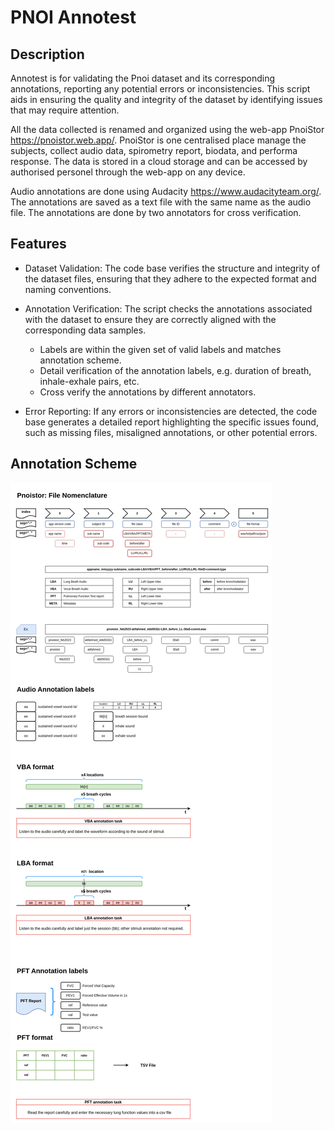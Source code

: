 # PNOI Annotest

## Description

Annotest is for validating the Pnoi dataset and its corresponding annotations, reporting any potential errors or inconsistencies. This script aids in ensuring the quality and integrity of the dataset by identifying issues that may require attention.

All the data collected is renamed and organized using the web-app PnoiStor <https://pnoistor.web.app/>. PnoiStor is one centralised place manage the subjects, collect audio data, spirometry report, biodata, and performa response. The data is stored in a cloud storage and can be accessed by authorised personel through the web-app on any device.

Audio annotations are done using Audacity <https://www.audacityteam.org/>. The annotations are saved as a text file with the same name as the audio file. The annotations are done by two annotators for cross verification.

## Features

- Dataset Validation: The code base verifies the structure and integrity of the dataset files, ensuring that they adhere to the expected format and naming conventions.

- Annotation Verification: The script checks the annotations associated with the dataset to ensure they are correctly aligned with the corresponding data samples.
  - Labels are within the given set of valid labels and matches annotation scheme.
  - Detail verification of the annotation labels, e.g. duration of breath, inhale-exhale pairs, etc.
  - Cross verify the annotations by different annotators.

- Error Reporting: If any errors or inconsistencies are detected, the code base generates a detailed report highlighting the specific issues found, such as missing files, misaligned annotations, or other potential errors.

## Annotation Scheme

![Annotation Scheme](/media/pnoi-annotation_scheme.png)
